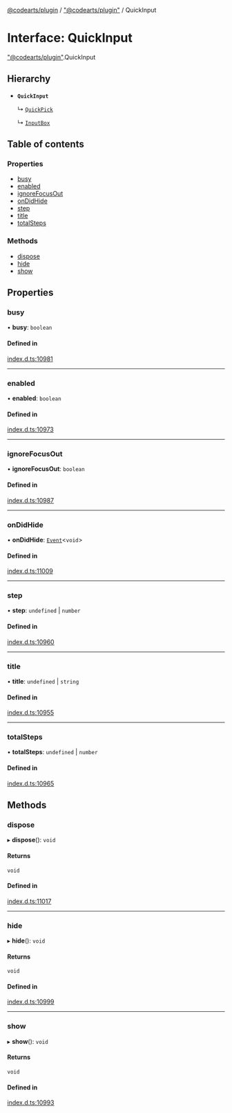 [@codearts/plugin](../README.md) / ["@codearts/plugin"](../modules/_codearts_plugin_.md) / QuickInput

# Interface: QuickInput

["@codearts/plugin"](../modules/_codearts_plugin_.md).QuickInput

## Hierarchy

- **`QuickInput`**

  ↳ [`QuickPick`](codearts_plugin_.QuickPick.md)

  ↳ [`InputBox`](codearts_plugin_.InputBox.md)

## Table of contents

### Properties

- [busy](codearts_plugin_.QuickInput.md#busy)
- [enabled](codearts_plugin_.QuickInput.md#enabled)
- [ignoreFocusOut](codearts_plugin_.QuickInput.md#ignorefocusout)
- [onDidHide](codearts_plugin_.QuickInput.md#ondidhide)
- [step](codearts_plugin_.QuickInput.md#step)
- [title](codearts_plugin_.QuickInput.md#title)
- [totalSteps](codearts_plugin_.QuickInput.md#totalsteps)

### Methods

- [dispose](codearts_plugin_.QuickInput.md#dispose)
- [hide](codearts_plugin_.QuickInput.md#hide)
- [show](codearts_plugin_.QuickInput.md#show)

## Properties

### busy

• **busy**: `boolean`

#### Defined in

[index.d.ts:10981](https://github.com/huaweicloud/cloudide-plugin-api/blob/3b0eee8/index.d.ts#L10981)

___

### enabled

• **enabled**: `boolean`

#### Defined in

[index.d.ts:10973](https://github.com/huaweicloud/cloudide-plugin-api/blob/3b0eee8/index.d.ts#L10973)

___

### ignoreFocusOut

• **ignoreFocusOut**: `boolean`

#### Defined in

[index.d.ts:10987](https://github.com/huaweicloud/cloudide-plugin-api/blob/3b0eee8/index.d.ts#L10987)

___

### onDidHide

• **onDidHide**: [`Event`](codearts_plugin_.Event.md)<`void`\>

#### Defined in

[index.d.ts:11009](https://github.com/huaweicloud/cloudide-plugin-api/blob/3b0eee8/index.d.ts#L11009)

___

### step

• **step**: `undefined` \| `number`

#### Defined in

[index.d.ts:10960](https://github.com/huaweicloud/cloudide-plugin-api/blob/3b0eee8/index.d.ts#L10960)

___

### title

• **title**: `undefined` \| `string`

#### Defined in

[index.d.ts:10955](https://github.com/huaweicloud/cloudide-plugin-api/blob/3b0eee8/index.d.ts#L10955)

___

### totalSteps

• **totalSteps**: `undefined` \| `number`

#### Defined in

[index.d.ts:10965](https://github.com/huaweicloud/cloudide-plugin-api/blob/3b0eee8/index.d.ts#L10965)

## Methods

### dispose

▸ **dispose**(): `void`

#### Returns

`void`

#### Defined in

[index.d.ts:11017](https://github.com/huaweicloud/cloudide-plugin-api/blob/3b0eee8/index.d.ts#L11017)

___

### hide

▸ **hide**(): `void`

#### Returns

`void`

#### Defined in

[index.d.ts:10999](https://github.com/huaweicloud/cloudide-plugin-api/blob/3b0eee8/index.d.ts#L10999)

___

### show

▸ **show**(): `void`

#### Returns

`void`

#### Defined in

[index.d.ts:10993](https://github.com/huaweicloud/cloudide-plugin-api/blob/3b0eee8/index.d.ts#L10993)
